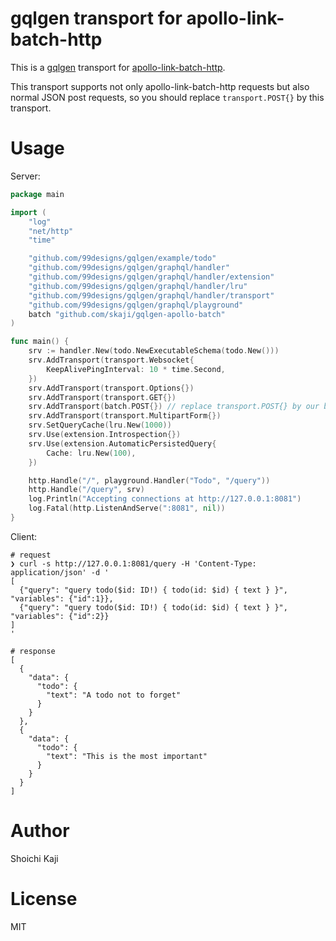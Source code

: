 # gqlgen transport for apollo-link-batch-http

This is a [gqlgen](https://github.com/99designs/gqlgen) transport for [apollo-link-batch-http](https://www.apollographql.com/docs/react/api/link/apollo-link-batch-http/).

This transport supports not only apollo-link-batch-http requests but also normal JSON post requests,
so you should replace `transport.POST{}` by this transport.

# Usage

Server:

```go
package main

import (
	"log"
	"net/http"
	"time"

	"github.com/99designs/gqlgen/example/todo"
	"github.com/99designs/gqlgen/graphql/handler"
	"github.com/99designs/gqlgen/graphql/handler/extension"
	"github.com/99designs/gqlgen/graphql/handler/lru"
	"github.com/99designs/gqlgen/graphql/handler/transport"
	"github.com/99designs/gqlgen/graphql/playground"
	batch "github.com/skaji/gqlgen-apollo-batch"
)

func main() {
	srv := handler.New(todo.NewExecutableSchema(todo.New()))
	srv.AddTransport(transport.Websocket{
		KeepAlivePingInterval: 10 * time.Second,
	})
	srv.AddTransport(transport.Options{})
	srv.AddTransport(transport.GET{})
	srv.AddTransport(batch.POST{}) // replace transport.POST{} by our batch.POST{}
	srv.AddTransport(transport.MultipartForm{})
	srv.SetQueryCache(lru.New(1000))
	srv.Use(extension.Introspection{})
	srv.Use(extension.AutomaticPersistedQuery{
		Cache: lru.New(100),
	})

	http.Handle("/", playground.Handler("Todo", "/query"))
	http.Handle("/query", srv)
	log.Println("Accepting connections at http://127.0.0.1:8081")
	log.Fatal(http.ListenAndServe(":8081", nil))
}
```

Client:

```
# request
❯ curl -s http://127.0.0.1:8081/query -H 'Content-Type: application/json' -d '
[
  {"query": "query todo($id: ID!) { todo(id: $id) { text } }", "variables": {"id":1}},
  {"query": "query todo($id: ID!) { todo(id: $id) { text } }", "variables": {"id":2}}
]
'

# response
[
  {
    "data": {
      "todo": {
        "text": "A todo not to forget"
      }
    }
  },
  {
    "data": {
      "todo": {
        "text": "This is the most important"
      }
    }
  }
]
```

# Author

Shoichi Kaji

# License

MIT
